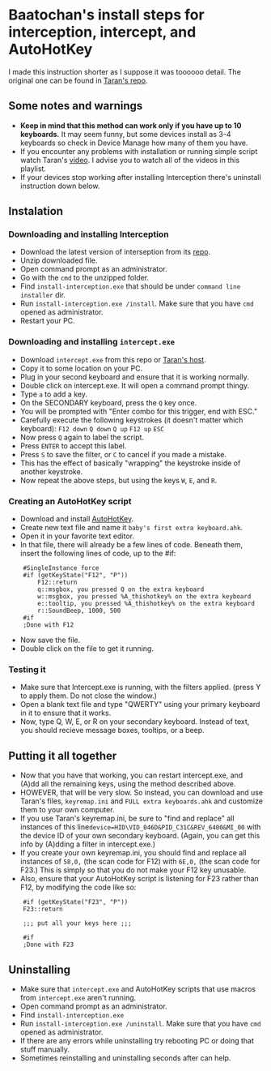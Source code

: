 # Baatochan's install steps for interception, intercept, and AutoHotKey
I made this instruction shorter as I suppose it was toooooo detail. The original one can be found in [Taran's repo](https://github.com/TaranVH/2nd-keyboard).

## Some notes and warnings

* **Keep in mind that this method can work only if you have up to 10 keyboards.** It may seem funny, but some devices install as 3-4 keyboards so check in Device Manage how many of them you have.
* If you encounter any problems with installation or running simple script watch Taran's [video](https://www.youtube.com/watch?v=y3e_ri-vOIo&index=3&t=0s&list=PLH1gH0v9E3ruYrNyRbHhDe6XDfw4sZdZr). I advise you to watch all of the videos in this playlist.
* If your devices stop working after installing Interception there's uninstall instruction down below.

## Instalation
### Downloading and installing Interception

* Download the latest version of interseption from its [repo](https://github.com/oblitum/Interception).
* Unzip downloaded file.
* Open command prompt as an administrator.
* Go with the `cmd` to the unzipped folder.
* Find `install-interception.exe` that should be under `command line installer` dir.
* Run `install-interception.exe /install`. Make sure that you have `cmd` opened as administrator.
* Restart your PC.

### Downloading and installing `intercept.exe`

* Download `intercept.exe` from this repo or [Taran's host](http://octopup.org/img/code/interception/intercept.zip).
* Copy it to some location on your PC.
* Plug in your second keyboard and ensure that it is working normally.
* Double click on intercept.exe. It will open a command prompt thingy.
* Type `a` to add a key.
* On the SECONDARY keyboard, press the `Q` key once.
* You will be prompted with "Enter combo for this trigger, end with ESC."
* Carefully execute the following keystrokes (it doesn't matter which keyboard): `F12 down` `Q down` `Q up` `F12 up` `ESC`
* Now press `Q` again to label the script.
* Press `ENTER` to accept this label.
* Press `S` to save the filter, or `C` to cancel if you made a mistake.
* This has the effect of basically "wrapping" the keystroke inside of another keystroke.
* Now repeat the above steps, but using the keys `W`, `E`, and `R`.

### Creating an AutoHotKey script
* Download and install [AutoHotKey](https://autohotkey.com/).
* Create new text file and name it `baby's first extra keyboard.ahk`.
* Open it in your favorite text editor.
* In that file, there will already be a few lines of code. Beneath them, insert the following lines of code, up to the #if:
```
	#SingleInstance force
	#if (getKeyState("F12", "P"))
		F12::return
		q::msgbox, you pressed Q on the extra keyboard
		w::msgbox, you pressed %A_thishotkey% on the extra keyboard
		e::tooltip, you pressed %A_thishotkey% on the extra keyboard
		r::SoundBeep, 1000, 500
	#if
	;Done with F12
```
* Now save the file.
* Double click on the file to get it running.

### Testing it

* Make sure that Intercept.exe is running, with the filters applied. (press Y to apply them. Do not close the window.)
* Open a blank text file and type "QWERTY" using your primary keyboard in it to ensure that it works.
* Now, type Q, W, E, or R on your secondary keyboard. Instead of text, you should recieve message boxes, tooltips, or a beep.

## Putting it all together

* Now that you have that working, you can restart intercept.exe, and (A)dd all the remaining keys, using the method described above.
* HOWEVER, that will be very slow. So instead, you can download and use Taran's files, `keyremap.ini` and `FULL extra keyboards.ahk` and customize them to your own computer.
* If you use Taran's keyremap.ini, be sure to "find and replace" all instances of this line`device=HID\VID_046D&PID_C31C&REV_6400&MI_00` with the device ID of your own secondary keyboard. (Again, you can get this info by (A)dding a filter in intercept.exe.)
* If you create your own keyremap.ini, you should find and replace all instances of `58,0,` (the scan code for F12) with `6E,0,` (the scan code for F23.) This is simply so that you do not make your F12 key unusable.
* Also, ensure that your AutoHotKey script is listening for F23 rather than F12, by modifying the code like so:
```
	#if (getKeyState("F23", "P"))
	F23::return

	;;; put all your keys here ;;;

	#if
	;Done with F23
```

## Uninstalling

* Make sure that `intercept.exe` and AutoHotKey scripts that use macros from `intercept.exe` aren't running.
* Open command prompt as an administrator.
* Find `install-interception.exe`
* Run `install-interception.exe /uninstall`. Make sure that you have `cmd` opened as administrator.
* If there are any errors while uninstalling try rebooting PC or doing that stuff manually.
* Sometimes reinstalling and uninstalling seconds after can help.
